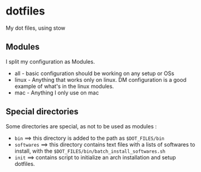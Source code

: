 # dotfiles

My dot files, using stow

## Modules

I split my configuration as Modules.

- all - basic configuration should be working on any setup or OSs
- linux - Anything that works only on linux. DM configuration is a good example of what's in the linux modules.
- mac - Anything I only use on mac

## Special directories

Some directories are special, as not to be used as modules :

- `bin` ==> this directory is added to the path as `$DOT_FILES/bin`
- `softwares` ==> this directory contains text files with a lists of softwares to install, with the `$DOT_FILES/bin/batch_install_softwares.sh`
- `init` ==> contains script to initialize an arch installation and setup dotfiles.
